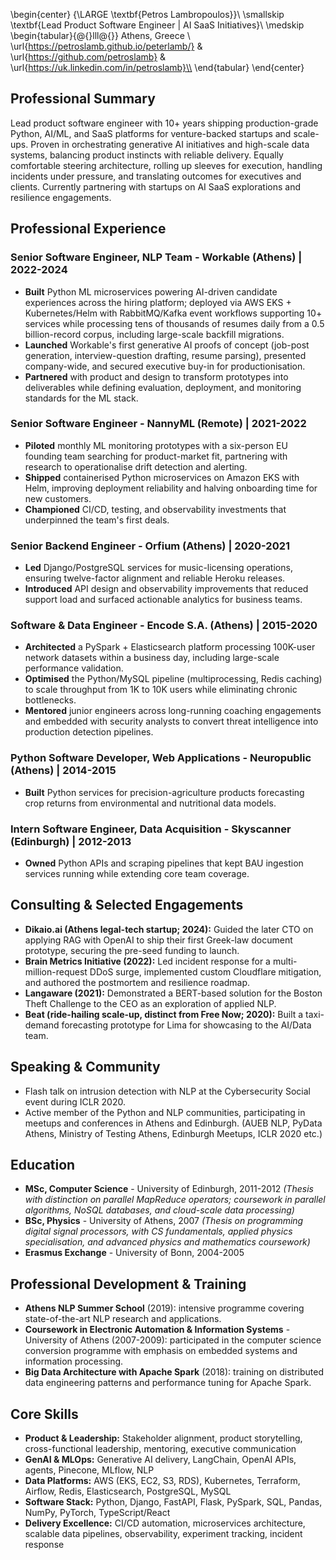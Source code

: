 \begin{center}
{\LARGE \textbf{Petros Lambropoulos}}\\
\smallskip
\textbf{Lead Product Software Engineer | AI SaaS Initiatives}\\
\medskip
\begin{tabular}{@{}lll@{}}
Athens, Greece \\
\url{https://petroslamb.github.io/peterlamb/} & \url{https://github.com/petroslamb} & \url{https://uk.linkedin.com/in/petroslamb}\\
\end{tabular}
\end{center}

## Professional Summary
Lead product software engineer with 10+ years shipping production-grade Python, AI/ML, and SaaS platforms for venture-backed startups and scale-ups. Proven in orchestrating generative AI initiatives and high-scale data systems, balancing product instincts with reliable delivery. Equally comfortable steering architecture, rolling up sleeves for execution, handling incidents under pressure, and translating outcomes for executives and clients. Currently partnering with startups on AI SaaS explorations and resilience engagements.

## Professional Experience
### Senior Software Engineer, NLP Team - Workable (Athens) | 2022-2024
- **Built** Python ML microservices powering AI-driven candidate experiences across the hiring platform; deployed via AWS EKS + Kubernetes/Helm with RabbitMQ/Kafka event workflows supporting 10+ services while processing tens of thousands of resumes daily from a 0.5 billion-record corpus, including large-scale backfill migrations.
- **Launched** Workable's first generative AI proofs of concept (job-post generation, interview-question drafting, resume parsing), presented company-wide, and secured executive buy-in for productionisation.
- **Partnered** with product and design to transform prototypes into deliverables while defining evaluation, deployment, and monitoring standards for the ML stack.

### Senior Software Engineer - NannyML (Remote) | 2021-2022
- **Piloted** monthly ML monitoring prototypes with a six-person EU founding team searching for product-market fit, partnering with research to operationalise drift detection and alerting.
- **Shipped** containerised Python microservices on Amazon EKS with Helm, improving deployment reliability and halving onboarding time for new customers.
- **Championed** CI/CD, testing, and observability investments that underpinned the team's first deals.

### Senior Backend Engineer - Orfium (Athens) | 2020-2021
- **Led** Django/PostgreSQL services for music-licensing operations, ensuring twelve-factor alignment and reliable Heroku releases.
- **Introduced** API design and observability improvements that reduced support load and surfaced actionable analytics for business teams.

### Software & Data Engineer - Encode S.A. (Athens) | 2015-2020
- **Architected** a PySpark + Elasticsearch platform processing 100K-user network datasets within a business day, including large-scale performance validation.
- **Optimised** the Python/MySQL pipeline (multiprocessing, Redis caching) to scale throughput from 1K to 10K users while eliminating chronic bottlenecks.
- **Mentored** junior engineers across long-running coaching engagements and embedded with security analysts to convert threat intelligence into production detection pipelines.

### Python Software Developer, Web Applications - Neuropublic (Athens) | 2014-2015
- **Built** Python services for precision-agriculture products forecasting crop returns from environmental and nutritional data models.

### Intern Software Engineer, Data Acquisition - Skyscanner (Edinburgh) | 2012-2013
- **Owned** Python APIs and scraping pipelines that kept BAU ingestion services running while extending core team coverage.

## Consulting & Selected Engagements
- **Dikaio.ai (Athens legal-tech startup; 2024):** Guided the later CTO on applying RAG with OpenAI to ship their first Greek-law document prototype, securing the pre-seed funding to launch.
- **Brain Metrics Initiative (2022):** Led incident response for a multi-million-request DDoS surge, implemented custom Cloudflare mitigation, and authored the postmortem and resilience roadmap.
- **Langaware (2021):** Demonstrated a BERT-based solution for the Boston Theft Challenge to the CEO as an exploration of applied NLP.
- **Beat (ride-hailing scale-up, distinct from Free Now; 2020):** Built a taxi-demand forecasting prototype for Lima for showcasing to the AI/Data team.

## Speaking & Community
- Flash talk on intrusion detection with NLP at the Cybersecurity Social event during ICLR 2020.
- Active member of the Python and NLP communities, participating in meetups and conferences in Athens and Edinburgh. (AUEB NLP, PyData Athens, Ministry of Testing Athens, Edinburgh Meetups, ICLR 2020 etc.)

## Education
- **MSc, Computer Science** - University of Edinburgh, 2011-2012 *(Thesis with distinction on parallel MapReduce operators; coursework in parallel algorithms, NoSQL databases, and cloud-scale data processing)*
- **BSc, Physics** - University of Athens, 2007 *(Thesis on programming digital signal processors, with CS fundamentals, applied physics specialisation, and advanced physics and mathematics coursework)*
- **Erasmus Exchange** - University of Bonn, 2004-2005

## Professional Development & Training
- **Athens NLP Summer School** (2019): intensive programme covering state-of-the-art NLP research and applications.
- **Coursework in Electronic Automation & Information Systems** - University of Athens (2007-2009): participated in the computer science conversion programme with emphasis on embedded systems and information processing.
- **Big Data Architecture with Apache Spark** (2018): training on distributed data engineering patterns and performance tuning for Apache Spark.

## Core Skills
- **Product & Leadership:** Stakeholder alignment, product storytelling, cross-functional leadership, mentoring, executive communication
- **GenAI & MLOps:** Generative AI delivery, LangChain, OpenAI APIs, agents, Pinecone, MLflow, NLP
- **Data Platforms:** AWS (EKS, EC2, S3, RDS), Kubernetes, Terraform, Airflow, Redis, Elasticsearch, PostgreSQL, MySQL
- **Software Stack:** Python, Django, FastAPI, Flask, PySpark, SQL, Pandas, NumPy, PyTorch, TypeScript/React
- **Delivery Excellence:** CI/CD automation, microservices architecture, scalable data pipelines, observability, experiment tracking, incident response
